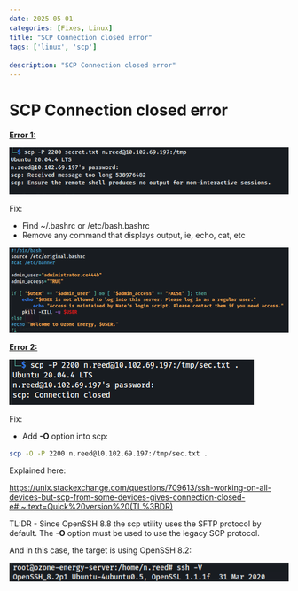 ```yaml
---
date: 2025-05-01
categories: [Fixes, Linux]
title: "SCP Connection closed error"
tags: ['linux', 'scp']

description: "SCP Connection closed error"
---
```



# SCP Connection closed error

**<u>Error 1:</u>**

![image1](../resources/850a959e24244364b0e28ad4f600ac8f.png)

Fix:
- Find ~/.bashrc or /etc/bash.bashrc
- Remove any command that displays output, ie, echo, cat, etc

![image2](../resources/b99e4a09b56143409eeefaf4540ef8cc.png)

**<u>Error 2:</u>**

![image3](../resources/c98e09bfd0b141b28b6ded71e4b0fd8c.png)

Fix:
- Add **-O** option into scp:

```bash
scp -O -P 2200 n.reed@10.102.69.197:/tmp/sec.txt .
```

Explained here:

<https://unix.stackexchange.com/questions/709613/ssh-working-on-all-devices-but-scp-from-some-devices-gives-connection-closed-e#:~:text=Quick%20version%20(TL%3BDR)>

TL:DR - Since OpenSSH 8.8 the scp utility uses the SFTP protocol by default. The **-O** option must be used to use the legacy SCP protocol.

And in this case, the target is using OpenSSH 8.2:

![image4](../resources/2eeb70689add4e45b6e9cad5fe470b63.png)

